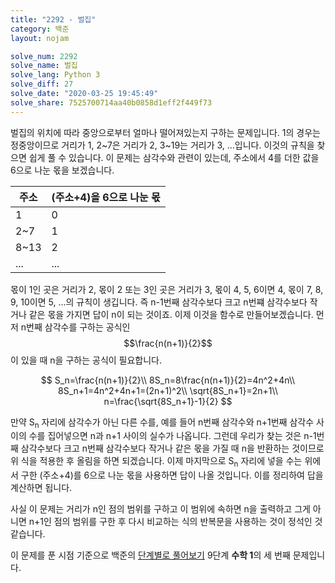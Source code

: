 ```yaml
---
title: "2292 - 벌집"
category: 백준
layout: nojam

solve_num: 2292
solve_name: 벌집
solve_lang: Python 3
solve_diff: 27
solve_date: "2020-03-25 19:45:49"
solve_share: 7525700714aa40b0858d1eff2f449f73
---
```


벌집의 위치에 따라 중앙으로부터 얼마나 떨어져있는지 구하는 문제입니다. 1의 경우는 정중앙이므로 거리가 1, 2~7은 거리가 2, 3~19는 거리가 3, ...입니다. 이것의 규칙을 찾으면 쉽게 풀 수 있습니다. 이 문제는 삼각수와 관련이 있는데, 주소에서 4를 더한 값을 6으로 나눈 몫을 보겠습니다.

| 주소 | (주소+4)을 6으로 나눈 몫 |
| ---- | ------------------------ |
| 1    | 0                        |
| 2~7  | 1                        |
| 8~13 | 2                        |
| ...  | ...                      |

몫이 1인 곳은 거리가 2, 몫이 2 또는 3인 곳은 거리가 3, 몫이 4, 5, 6이면 4, 몫이 7, 8, 9, 10이면 5, ...의 규칙이 생깁니다. 즉 n-1번째 삼각수보다 크고 n번쨰 삼각수보다 작거나 같은 몫을 가지면 답이 n이 되는 것이죠. 이제 이것을 함수로 만들어보겠습니다. 먼저 n번째 삼각수를 구하는 공식인 $$\frac{n(n+1)}{2}$$이 있을 때 n을 구하는 공식이 필요합니다.

$$
S_n=\frac{n(n+1)}{2}\\
8S_n=8\frac{n(n+1)}{2}=4n^2+4n\\
8S_n+1=4n^2+4n+1=(2n+1)^2\\
\sqrt{8S_n+1}=2n+1\\
n=\frac{\sqrt{8S_n+1}-1}{2}
$$

만약 S<sub>n</sub> 자리에 삼각수가 아닌 다른 수를, 예를 들어 n번째 삼각수와 n+1번째 삼각수 사이의 수를 집어넣으면 n과 n+1 사이의 실수가 나옵니다. 그런데 우리가 찾는 것은 n-1번째 삼각수보다 크고 n번째 삼각수보다 작거나 같은 몫을 가질 때 n을 반환하는 것이므로 위 식을 적용한 후 올림을 하면 되겠습니다. 이제 마지막으로 S<sub>n</sub> 자리에 넣을 수는 위에서 구한 (주소+4)를 6으로 나눈 몫을 사용하면 답이 나올 것입니다. 이를 정리하여 답을 계산하면 됩니다.

사실 이 문제는 거리가 n인 점의 범위를 구하고 이 범위에 속하면 n을 출력하고 그게 아니면 n+1인 점의 범위를 구한 후 다시 비교하는 식의 반복문을 사용하는 것이 정석인 것 같습니다.

이 문제를 푼 시점 기준으로 백준의 [단계별로 풀어보기](http://noj.am/p/s) 9단계 **수학 1**의 세 번째 문제입니다.
